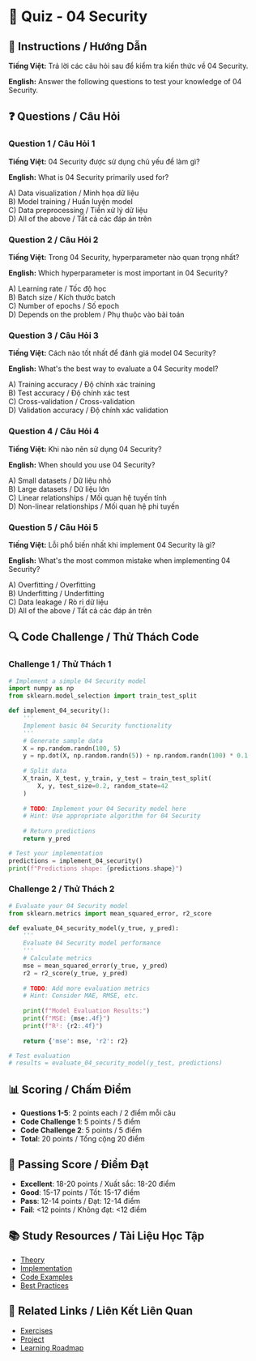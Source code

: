 # 🧠 Quiz - 04 Security

## 📝 Instructions / Hướng Dẫn

**Tiếng Việt:** Trả lời các câu hỏi sau để kiểm tra kiến thức về 04 Security.

**English:** Answer the following questions to test your knowledge of 04 Security.

## ❓ Questions / Câu Hỏi

### Question 1 / Câu Hỏi 1
**Tiếng Việt:** 04 Security được sử dụng chủ yếu để làm gì?

**English:** What is 04 Security primarily used for?

A) Data visualization / Minh họa dữ liệu  
B) Model training / Huấn luyện model  
C) Data preprocessing / Tiền xử lý dữ liệu  
D) All of the above / Tất cả các đáp án trên

### Question 2 / Câu Hỏi 2
**Tiếng Việt:** Trong 04 Security, hyperparameter nào quan trọng nhất?

**English:** Which hyperparameter is most important in 04 Security?

A) Learning rate / Tốc độ học  
B) Batch size / Kích thước batch  
C) Number of epochs / Số epoch  
D) Depends on the problem / Phụ thuộc vào bài toán

### Question 3 / Câu Hỏi 3
**Tiếng Việt:** Cách nào tốt nhất để đánh giá model 04 Security?

**English:** What's the best way to evaluate a 04 Security model?

A) Training accuracy / Độ chính xác training  
B) Test accuracy / Độ chính xác test  
C) Cross-validation / Cross-validation  
D) Validation accuracy / Độ chính xác validation

### Question 4 / Câu Hỏi 4
**Tiếng Việt:** Khi nào nên sử dụng 04 Security?

**English:** When should you use 04 Security?

A) Small datasets / Dữ liệu nhỏ  
B) Large datasets / Dữ liệu lớn  
C) Linear relationships / Mối quan hệ tuyến tính  
D) Non-linear relationships / Mối quan hệ phi tuyến

### Question 5 / Câu Hỏi 5
**Tiếng Việt:** Lỗi phổ biến nhất khi implement 04 Security là gì?

**English:** What's the most common mistake when implementing 04 Security?

A) Overfitting / Overfitting  
B) Underfitting / Underfitting  
C) Data leakage / Rò rỉ dữ liệu  
D) All of the above / Tất cả các đáp án trên

## 🔍 Code Challenge / Thử Thách Code

### Challenge 1 / Thử Thách 1
```python
# Implement a simple 04 Security model
import numpy as np
from sklearn.model_selection import train_test_split

def implement_04_security():
    '''
    Implement basic 04 Security functionality
    '''
    # Generate sample data
    X = np.random.randn(100, 5)
    y = np.dot(X, np.random.randn(5)) + np.random.randn(100) * 0.1
    
    # Split data
    X_train, X_test, y_train, y_test = train_test_split(
        X, y, test_size=0.2, random_state=42
    )
    
    # TODO: Implement your 04 Security model here
    # Hint: Use appropriate algorithm for 04 Security
    
    # Return predictions
    return y_pred

# Test your implementation
predictions = implement_04_security()
print(f"Predictions shape: {predictions.shape}")
```

### Challenge 2 / Thử Thách 2
```python
# Evaluate your 04 Security model
from sklearn.metrics import mean_squared_error, r2_score

def evaluate_04_security_model(y_true, y_pred):
    '''
    Evaluate 04 Security model performance
    '''
    # Calculate metrics
    mse = mean_squared_error(y_true, y_pred)
    r2 = r2_score(y_true, y_pred)
    
    # TODO: Add more evaluation metrics
    # Hint: Consider MAE, RMSE, etc.
    
    print(f"Model Evaluation Results:")
    print(f"MSE: {mse:.4f}")
    print(f"R²: {r2:.4f}")
    
    return {'mse': mse, 'r2': r2}

# Test evaluation
# results = evaluate_04_security_model(y_test, predictions)
```

## 📊 Scoring / Chấm Điểm

- **Questions 1-5**: 2 points each / 2 điểm mỗi câu
- **Code Challenge 1**: 5 points / 5 điểm
- **Code Challenge 2**: 5 points / 5 điểm
- **Total**: 20 points / Tổng cộng 20 điểm

## 🎯 Passing Score / Điểm Đạt

- **Excellent**: 18-20 points / Xuất sắc: 18-20 điểm
- **Good**: 15-17 points / Tốt: 15-17 điểm  
- **Pass**: 12-14 points / Đạt: 12-14 điểm
- **Fail**: <12 points / Không đạt: <12 điểm

## 📚 Study Resources / Tài Liệu Học Tập

- [Theory](./THEORY_04_security.md)
- [Implementation](./IMPLEMENTATION_04_security.md)
- [Code Examples](./CODE_EXAMPLES_04_security.md)
- [Best Practices](./BEST_PRACTICES_04_security.md)

## 🔗 Related Links / Liên Kết Liên Quan

- [Exercises](./EXERCISES_04_security.md)
- [Project](./PROJECT_04_security.md)
- [Learning Roadmap](./LEARNING_ROADMAP_04_security.md)
